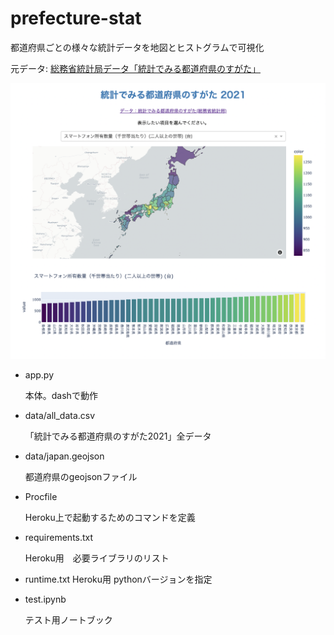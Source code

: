 # prefecture-stat

都道府県ごとの様々な統計データを地図とヒストグラムで可視化

元データ: [ 総務省統計局データ「統計でみる都道府県のすがた」](https://www.stat.go.jp/data/k-sugata/index.html)


![thumbnail](thumbnail.png "thumbnail")


* app.py

  本体。dashで動作

* data/all_data.csv

  「統計でみる都道府県のすがた2021」全データ

* data/japan.geojson
  
  都道府県のgeojsonファイル

* Procfile
  
  Heroku上で起動するためのコマンドを定義

* requirements.txt
  
  Heroku用　必要ライブラリのリスト

* runtime.txt
  Heroku用 pythonバージョンを指定


* test.ipynb
  
  テスト用ノートブック




